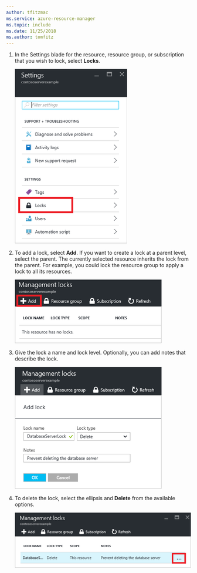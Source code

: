 ```yaml
---
author: tfitzmac
ms.service: azure-resource-manager
ms.topic: include
ms.date: 11/25/2018
ms.author: tomfitz
---
```

1. In the Settings blade for the resource, resource group, or subscription that you wish to lock, select **Locks**.
   
      ![select lock](./media/resource-manager-lock-resources/select-lock.png)
2. To add a lock, select **Add**. If you want to create a lock at a parent level, select the parent. The currently selected resource inherits the lock from the parent. For example, you could lock the resource group to apply a lock to all its resources.
   
      ![add lock](./media/resource-manager-lock-resources/add-lock.png) 
3. Give the lock a name and lock level. Optionally, you can add notes that describe the lock.
   
      ![set lock](./media/resource-manager-lock-resources/set-lock.png) 
4. To delete the lock, select the ellipsis and **Delete** from the available options.
   
      ![delete lock](./media/resource-manager-lock-resources/delete-lock.png) 

